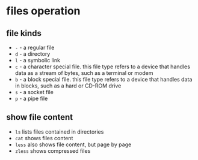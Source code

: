 # files operation

## file kinds

* `-` - a regular file
* `d` - a directory
* `l` - a symbolic link
* `c` - a character special file. this file type refers to a device that handles data as a stream of bytes, such as a terminal or modem
* `b` - a block special file. this file type refers to a device that handles data in blocks, such as a hard or CD-ROM drive
* `s` - a socket file
* `p` - a pipe file

## show file content

* `ls` lists files contained in directories
* `cat` shows files content
* `less` also shows file content, but page by page
* `zless` shows compressed files

